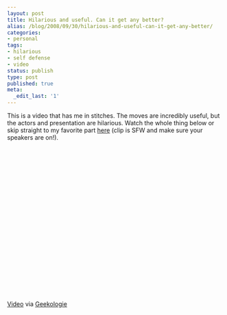```yaml
---
layout: post
title: Hilarious and useful. Can it get any better?
alias: /blog/2008/09/30/hilarious-and-useful-can-it-get-any-better/
categories:
- personal
tags:
- hilarious
- self defense
- video
status: publish
type: post
published: true
meta:
  _edit_last: '1'
---
```

This is a video that has me in stitches. The moves are incredibly useful, but the actors and presentation are hilarious. Watch the whole thing below or skip straight to my favorite part <a title="Choke me!" href="http://splicd.com/yzAVAJNzHtU/77/104" target="_blank">here</a> (clip is SFW and make sure your speakers are on!).

<object classid="clsid:d27cdb6e-ae6d-11cf-96b8-444553540000" width="425" height="344" codebase="http://download.macromedia.com/pub/shockwave/cabs/flash/swflash.cab#version=6,0,40,0"><param name="allowFullScreen" value="true" /><param name="src" value="http://www.youtube.com/v/yzAVAJNzHtU&amp;hl=en&amp;fs=1" /><embed type="application/x-shockwave-flash" width="425" height="344" src="http://www.youtube.com/v/yzAVAJNzHtU&amp;hl=en&amp;fs=1" allowfullscreen="true"></embed></object>

<a title="Youtube of Video" href="http://www.youtube.com/watch?v=yzAVAJNzHtU" target="_blank">Video</a> via <a title="Geekologie dorky self defense" href="http://www.geekologie.com/2008/09/dorky_self_defense.php" target="_blank">Geekologie</a>
